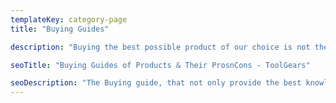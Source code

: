 ```yaml
---
templateKey: category-page
title: "Buying Guides"

description: "Buying the best possible product of our choice is not the end task to do. The real challenge begins when we search for the proper detail guide related to that particular product. The Buying guide, that not only provide the best knowledge about the products from every perspective but also kept us up to date about those products."

seoTitle: "Buying Guides of Products & Their ProsnCons - ToolGears"

seoDescription: "The Buying guide, that not only provide the best knowledge about the products from every perspective but also kept us up to date about those products."
---
```

